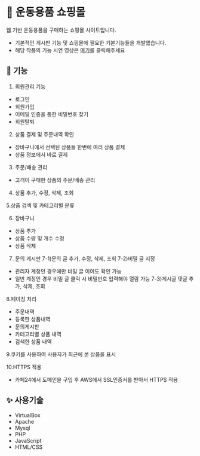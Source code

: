 # 🛒 운동용품 쇼핑몰 
웹 기반 운동용품을 구매하는 쇼핑몰 사이트입니다.
 - 기본적인 게시판 기능 및 쇼핑몰에 필요한 기본기능들을 개발했습니다.
 - 해당 작품의 기능 시연 영상은 [여기](https://www.youtube.com/watch?v=Netzf92yAhk&list=PLWDhN6G_D-HoaL9lhjv82jFgG4wDM8Z7r&index=11)를 클릭해주세요
  
  ## 🧾 기능
1. 회원관리 기능
- 로그인
- 회원가입
- 이메일 인증을 통한 비밀번호 찾기
- 회원탈퇴

2. 상품 결제 및 주문내역 확인 
- 장바구니에서 선택된 상품들 한번에 여러 상품 결제
- 상품 정보에서 바로 결제

3. 주문/배송 관리
- 고객이 구매한 상품의 주문/배송 관리

4. 상품 추가, 수정, 삭제, 조회 

  5.상품 검색 및 카테고리별 분류


6. 장바구니
- 상품 추가
- 상품 수량 및 개수 수정
- 상품 삭제

7. 문의 게시판
7-1)문의 글 추가, 수정, 삭제, 조회
7-2)비밀 글 지정
- 관리자 계정인 경우에만 비밀 글 이여도 확인 가능 
- 일반 계정인 경우 비밀 글 클릭 시 비밀번호 입력해야 열람 가능
7-3)게시글 댓글 추가, 삭제, 조회

8.페이징 처리
- 주문내역
- 등록한 상품내역
- 문의게시판
- 카테고리별 상품 내역
- 검색한 상품 내역

9.쿠키를 사용하여 사용자가  최근에 본 상품을 표시

10.HTTPS 적용
- 카페24에서 도메인을 구입 후 AWS에서 SSL인증서를 받아서 HTTPS 적용


  
## ✨ 사용기술
  
 - VirtualBox
 - Apache
 - Mysql
 - PHP
 - JavaScript
 - HTML/CSS 
